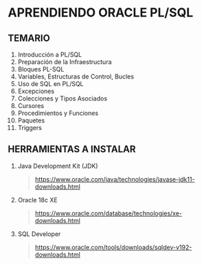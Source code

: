 # APRENDIENDO ORACLE PL/SQL

## TEMARIO

1. Introducción a PL/SQL
2. Preparación de la Infraestructura
3. Bloques PL-SQL
4. Variables, Estructuras de Control, Bucles
5. Uso de SQL en PL/SQL
6. Excepciones
7. Colecciones y Tipos Asociados
8. Cursores
9. Procedimientos y Funciones
10. Paquetes
11. Triggers

## HERRAMIENTAS A INSTALAR

1. Java Development Kit (JDK)
    > https://www.oracle.com/java/technologies/javase-jdk11-downloads.html

2. Oracle 18c XE
    > https://www.oracle.com/database/technologies/xe-downloads.html

3. SQL Developer
    > https://www.oracle.com/tools/downloads/sqldev-v192-downloads.html